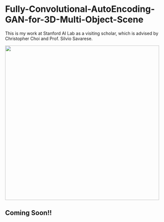 # Fully-Convolutional-AutoEncoding-GAN-for-3D-Multi-Object-Scene
This is my work at Stanford AI Lab as a visiting scholar, which is advised by Christopher Choi and Prof. Silvio Savarese.

<img src="https://github.com/yunishi3/Fully-Convolutional-AutoEncoding-GAN-for-3D-Multi-Object-Scene/blob/master/Images/Interpolation.gif" width="500">

## Coming Soon!!
